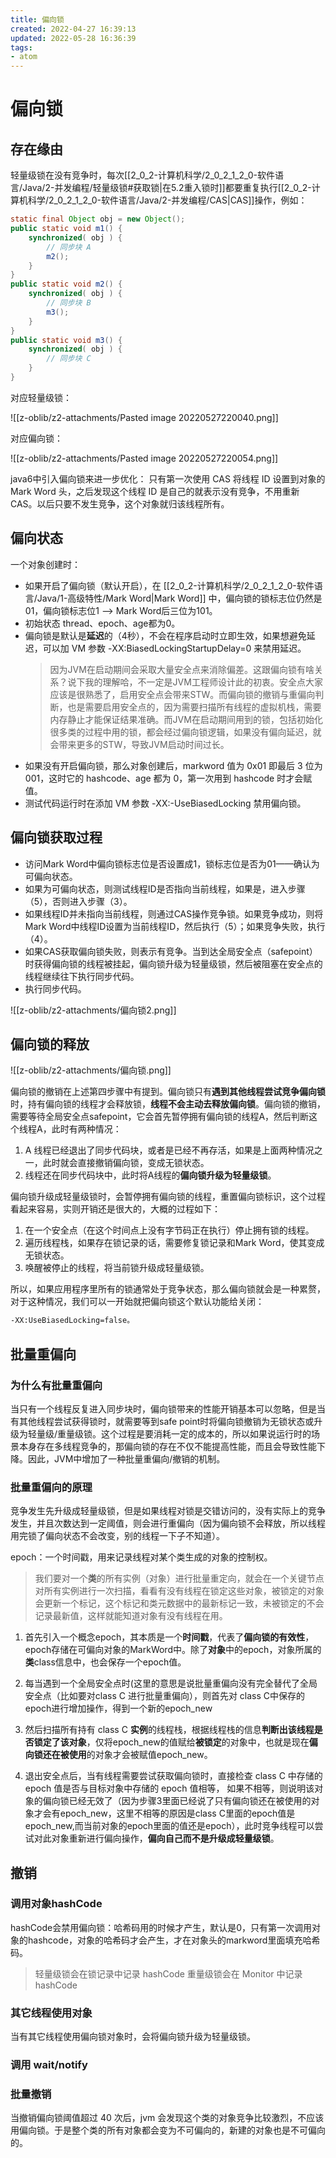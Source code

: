 ```yaml
---
title: 偏向锁
created: 2022-04-27 16:39:13
updated: 2022-05-28 16:36:39
tags: 
- atom
---
```

# 偏向锁

## 存在缘由

轻量级锁在没有竞争时，每次[[2_0_2-计算机科学/2_0_2_1_2_0-软件语言/Java/2-并发编程/轻量级锁#获取锁|在5.2重入锁时]]都要重复执行[[2_0_2-计算机科学/2_0_2_1_2_0-软件语言/Java/2-并发编程/CAS|CAS]]操作，例如：
```java
static final Object obj = new Object();
public static void m1() {
    synchronized( obj ) {
        // 同步块 A
        m2();
    }
}
public static void m2() {
    synchronized( obj ) {
        // 同步块 B
        m3();
    }
}
public static void m3() {
    synchronized( obj ) {
	    // 同步块 C
    }
}
```

对应轻量级锁：

![[z-oblib/z2-attachments/Pasted image 20220527220040.png]]

对应偏向锁：

![[z-oblib/z2-attachments/Pasted image 20220527220054.png]]

java6中引入偏向锁来进一步优化：
只有第一次使用 CAS 将线程 ID 设置到对象的 Mark Word 头，之后发现这个线程 ID 是自己的就表示没有竞争，不用重新 CAS。以后只要不发生竞争，这个对象就归该线程所有。

## 偏向状态

一个对象创建时：
- 如果开启了偏向锁（默认开启），在 [[2_0_2-计算机科学/2_0_2_1_2_0-软件语言/Java/1-高级特性/Mark Word|Mark Word]] 中，偏向锁的锁标志位仍然是01，偏向锁标志位1 --> Mark Word后三位为101。
- 初始状态 thread、epoch、age都为0。
- 偏向锁是默认是**延迟**的（4秒），不会在程序启动时立即生效，如果想避免延迟，可以加 VM 参数 -XX:BiasedLockingStartupDelay=0 来禁用延迟。
	> 因为JVM在启动期间会采取大量安全点来消除偏差。这跟偏向锁有啥关系？说下我的理解哈，不一定是JVM工程师设计此的初衷。安全点大家应该是很熟悉了，启用安全点会带来STW。而偏向锁的撤销与重偏向判断，也是需要启用安全点的，因为需要扫描所有线程的虚拟机栈，需要内存静止才能保证结果准确。而JVM在启动期间用到的锁，包括初始化很多类的过程中用的锁，都会经过偏向锁逻辑，如果没有偏向延迟，就会带来更多的STW，导致JVM启动时间过长。
- 如果没有开启偏向锁，那么对象创建后，markword 值为 0x01 即最后 3 位为 001，这时它的 hashcode、age 都为 0，第一次用到 hashcode 时才会赋值。
- 测试代码运行时在添加 VM 参数 -XX:-UseBiasedLocking 禁用偏向锁。

## 偏向锁获取过程

- 访问Mark Word中偏向锁标志位是否设置成1，锁标志位是否为01——确认为可偏向状态。
- 如果为可偏向状态，则测试线程ID是否指向当前线程，如果是，进入步骤（5），否则进入步骤（3）。
- 如果线程ID并未指向当前线程，则通过CAS操作竞争锁。如果竞争成功，则将Mark Word中线程ID设置为当前线程ID，然后执行（5）；如果竞争失败，执行（4）。
- 如果CAS获取偏向锁失败，则表示有竞争。当到达全局安全点（safepoint）时获得偏向锁的线程被挂起，偏向锁升级为轻量级锁，然后被阻塞在安全点的线程继续往下执行同步代码。
- 执行同步代码。

![[z-oblib/z2-attachments/偏向锁2.png]]

## 偏向锁的释放

![[z-oblib/z2-attachments/偏向锁.png]]

偏向锁的撤销在上述第四步骤中有提到。偏向锁只有**遇到其他线程尝试竞争偏向锁**时，持有偏向锁的线程才会释放锁，**线程不会主动去释放偏向锁**。偏向锁的撤销，需要等待全局安全点safepoint，它会首先暂停拥有偏向锁的线程A，然后判断这个线程A，此时有两种情况： 
1. A 线程已经退出了同步代码块，或者是已经不再存活，如果是上面两种情况之一，此时就会直接撤销偏向锁，变成无锁状态。
2. 线程还在同步代码块中，此时将A线程的**偏向锁升级为轻量级锁**。

偏向锁升级成轻量级锁时，会暂停拥有偏向锁的线程，重置偏向锁标识，这个过程看起来容易，实则开销还是很大的，大概的过程如下：

1. 在一个安全点（在这个时间点上没有字节码正在执行）停止拥有锁的线程。
2. 遍历线程栈，如果存在锁记录的话，需要修复锁记录和Mark Word，使其变成无锁状态。
3. 唤醒被停止的线程，将当前锁升级成轻量级锁。

所以，如果应用程序里所有的锁通常处于竞争状态，那么偏向锁就会是一种累赘，对于这种情况，我们可以一开始就把偏向锁这个默认功能给关闭：

```bash
-XX:UseBiasedLocking=false。
```


## 批量重偏向

### 为什么有批量重偏向

当只有一个线程反复进入同步块时，偏向锁带来的性能开销基本可以忽略，但是当有其他线程尝试获得锁时，就需要等到safe point时将偏向锁撤销为无锁状态或升级为轻量级/重量级锁。这个过程是要消耗一定的成本的，所以如果说运行时的场景本身存在多线程竞争的，那偏向锁的存在不仅不能提高性能，而且会导致性能下降。因此，JVM中增加了一种批量重偏向/撤销的机制。

### 批量重偏向的原理

竞争发生先升级成轻量级锁，但是如果线程对锁是交错访问的，没有实际上的竞争发生，并且次数达到一定阈值，则会进行重偏向（因为偏向锁不会释放，所以线程用完锁了偏向状态不会改变，别的线程一下子不知道）。

epoch：一个时间戳，用来记录线程对某个类生成的对象的控制权。

> 我们要对一个**类**的所有实例（对象）进行批量重定向，就会在一个关键节点对所有实例进行一次扫描，看看有没有线程在锁定这些对象，被锁定的对象会更新一个标记，这个标记和类元数据中的最新标记一致，未被锁定的不会记录最新值，这样就能知道对象有没有线程在用。

1. 首先引入一个概念epoch，其本质是一个**时间戳**，代表了**偏向锁的有效性**，epoch存储在可偏向对象的MarkWord中。除了**对象**中的epoch，对象所属的**类**class信息中，也会保存一个epoch值。
    
2. 每当遇到一个全局安全点时(这里的意思是说批量重偏向没有完全替代了全局安全点（比如要对class C 进行批量重偏向），则首先对 class C中保存的epoch进行增加操作，得到一个新的epoch_new

3. 然后扫描所有持有 class C **实例**的线程栈，根据线程栈的信息**判断出该线程是否锁定了该对象**，仅将epoch_new的值赋给**被锁定**的对象中，也就是现在**偏向锁还在被使用**的对象才会被赋值epoch_new。

4. 退出安全点后，当有线程需要尝试获取偏向锁时，直接检查 class C 中存储的 epoch 值是否与目标对象中存储的 epoch 值相等， 如果不相等，则说明该对象的偏向锁已经无效了（因为步骤3里面已经说了只有偏向锁还在被使用的对象才会有epoch_new，这里不相等的原因是class C里面的epoch值是epoch_new,而当前对象的epoch里面的值还是epoch），此时竞争线程可以尝试对此对象重新进行偏向操作，**偏向自己而不是升级成轻量级锁**。

## 撤销

### 调用对象hashCode

hashCode会禁用偏向锁：哈希码用的时候才产生，默认是0，只有第一次调用对象的hashcode，对象的哈希码才会产生，才在对象头的markword里面填充哈希码。

> 轻量级锁会在锁记录中记录 hashCode
重量级锁会在 Monitor 中记录 hashCode

### 其它线程使用对象

当有其它线程使用偏向锁对象时，会将偏向锁升级为轻量级锁。

### 调用 wait/notify

### 批量撤销

当撤销偏向锁阈值超过 40 次后，jvm 会发现这个类的对象竞争比较激烈，不应该用偏向锁。于是整个类的所有对象都会变为不可偏向的，新建的对象也是不可偏向的。